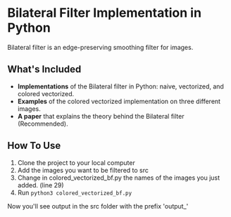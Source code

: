 # Bilateral Filter Implementation in Python

Bilateral filter is an edge-preserving smoothing filter for images. 

## What's Included
 
* **Implementations** of the Bilateral filter in Python: naive, vectorized, and colored vectorized.
* **Examples** of the colored vectorized implementation on three different images.
* **A paper** that explains the theory behind the Bilateral filter (Recommended).

## How To Use

1. Clone the project to your local computer
2. Add the images you want to be filtered to src
3. Change in colored_vectorized_bf.py the names of the images you just added. (line 29)
4. Run `python3 colored_vectorized_bf.py`

Now you'll see output in the src folder with the prefix 'output_'
